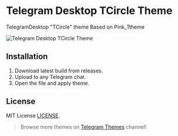 # Telegram Desktop TCircle Theme
TelegramDesktop "TCircle" theme Based on Pink_Ttheme

![Telegram Desktop TCircle Theme](https://www.dropbox.com/s/8s1tkx61tvvs4kd/TCircleTheme.png?dl=1)

## Installation
1. Download latest build from releases.
2. Upload to any Telegram chat.
3. Open the file and apply theme.

## License
MIT License [LICENSE](LICENSE).

> Browse more themes on [Telegram Themes](https://t.me/tgthemes) channel!
